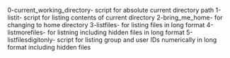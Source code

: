 0-current_working_directory- script for absolute current directory path
1-listit- script for listing contents of current directory
2-bring_me_home- for changing to home directory
3-listfiles- for listing files in long format
4-listmorefiles- for listning including hidden files in long format
5-listfilesdigitonly- script for listing group and user IDs numerically in long format including hidden files
